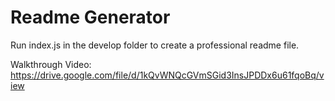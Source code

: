 # Readme Generator

Run index.js in the develop folder to create a professional readme file.


Walkthrough Video: https://drive.google.com/file/d/1kQvWNQcGVmSGid3InsJPDDx6u61fqoBq/view